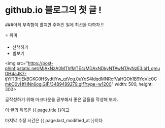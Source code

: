 # github.io 블로그의 첫 글 !

###아직 부족함이 많지만 주어진 일에 최선을 다하자 !!

⭐️ 취미
- 산책하기
- 별보기

<img src="https://post-phinf.pstatic.net/MjAxNzA0MThfMTE4/MDAxNDkyNTAwNTAyNzE3.bl1_gmuDH4aJK7-ijYfT3HjEkBGKG0HSydtIYw_qtVcg.0uYoS4IdqdMNRcfVaHQOh1B9YqVic0CmkO0vHfHNn6og.GIF/3489499279.gif?type=w1200" width: 500, height: 300>


글작성하기 위해 마크다운을 공부해서 
좋은 글들을 작성해 보자.

이 글의 제목은 {{ page.title }}이고

마지막 수정 시간은 {{ page.last_modified_at }}이다
